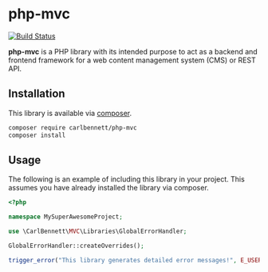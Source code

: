 # php-mvc
[![Build Status](https://travis-ci.org/carlbennett/php-mvc.svg?branch=master)](https://travis-ci.org/carlbennett/php-mvc)

**php-mvc** is a PHP library with its intended purpose to act as a backend and
frontend framework for a web content management system (CMS) or REST API.

## Installation
This library is available via [composer](https://getcomposer.org).

```sh
composer require carlbennett/php-mvc
composer install
```

## Usage
The following is an example of including this library in your project. This
assumes you have already installed the library via composer.

```php
<?php

namespace MySuperAwesomeProject;

use \CarlBennett\MVC\Libraries\GlobalErrorHandler;

GlobalErrorHandler::createOverrides();

trigger_error("This library generates detailed error messages!", E_USER_ERROR);
```
